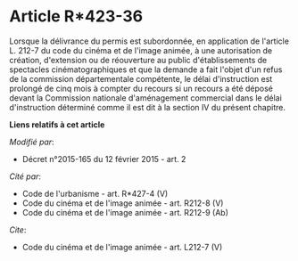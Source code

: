 # Article R*423-36

Lorsque la délivrance du permis est subordonnée, en application de l'article L. 212-7 du code du cinéma et de l'image animée,
à une autorisation de création, d'extension ou de réouverture au public d'établissements de spectacles cinématographiques et
que la demande a fait l'objet d'un refus de la commission départementale compétente, le délai d'instruction est prolongé de
cinq mois à compter du recours si un recours a été déposé devant la Commission nationale d'aménagement commercial dans le
délai d'instruction déterminé comme il est dit à la section IV du présent chapitre.

**Liens relatifs à cet article**

_Modifié par_:

  - Décret n°2015-165 du 12 février 2015 - art. 2

_Cité par_:

  - Code de l'urbanisme - art. R*427-4 (V)
  - Code du cinéma et de l'image animée - art. R212-8 (V)
  - Code du cinéma et de l'image animée - art. R212-9 (Ab)

_Cite_:

  - Code du cinéma et de l'image animée - art. L212-7 (V)
